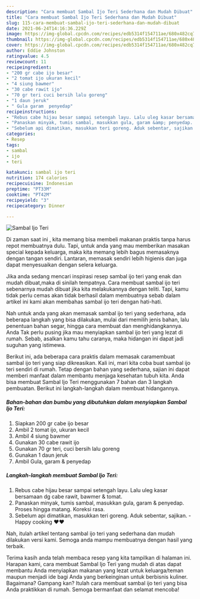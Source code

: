 ```yaml
---
description: "Cara membuat Sambal Ijo Teri Sederhana dan Mudah Dibuat"
title: "Cara membuat Sambal Ijo Teri Sederhana dan Mudah Dibuat"
slug: 115-cara-membuat-sambal-ijo-teri-sederhana-dan-mudah-dibuat
date: 2021-06-24T14:16:36.229Z
image: https://img-global.cpcdn.com/recipes/edb5314f154711ae/680x482cq70/sambal-ijo-teri-foto-resep-utama.jpg
thumbnail: https://img-global.cpcdn.com/recipes/edb5314f154711ae/680x482cq70/sambal-ijo-teri-foto-resep-utama.jpg
cover: https://img-global.cpcdn.com/recipes/edb5314f154711ae/680x482cq70/sambal-ijo-teri-foto-resep-utama.jpg
author: Eddie Johnston
ratingvalue: 4.5
reviewcount: 11
recipeingredient:
- "200 gr cabe ijo besar"
- "2 tomat ijo ukuran kecil"
- "4 siung bawmer"
- "30 cabe rawit ijo"
- "70 gr teri cuci bersih lalu goreng"
- "1 daun jeruk"
- " Gula garam  penyedap"
recipeinstructions:
- "Rebus cabe hijau besar sampai setengah layu. Lalu uleg kasar bersamaan dg cabe rawit, bawmer &amp; tomat."
- "Panaskan minyak, tumis sambal, masukkan gula, garam &amp; penyedap. Proses hingga matang. Koreksi rasa."
- "Sebelum api dimatikan, masukkan teri goreng. Aduk sebentar, sajikan. Happy cooking ❤❤"
categories:
- Resep
tags:
- sambal
- ijo
- teri

katakunci: sambal ijo teri 
nutrition: 174 calories
recipecuisine: Indonesian
preptime: "PT33M"
cooktime: "PT42M"
recipeyield: "3"
recipecategory: Dinner

---
```



![Sambal Ijo Teri](https://img-global.cpcdn.com/recipes/edb5314f154711ae/680x482cq70/sambal-ijo-teri-foto-resep-utama.jpg)

Di zaman  saat ini , kita memang bisa membeli makanan praktis tanpa harus repot membuatnya dulu. Tapi, untuk anda yang mau memberikan masakan special kepada keluarga, maka kita memang lebih bagus memasaknya dengan tangan sendiri. Lantaran, memasak sendiri lebih higienis dan juga dapat menyesuaikan dengan selera keluarga.

Jika anda sedang mencari inspirasi resep sambal ijo teri yang enak dan mudah dibuat,maka di sinilah tempatnya. Cara membuat sambal ijo teri  sebenarnya mudah dibuat jika kita melakukannya dengan teliti. Tapi, kamu tidak perlu cemas akan tidak berhasil dalam membuatnya 
sebab dalam artikel ini kami akan membahas sambal ijo teri dengan hati-hati.  



Nah untuk anda yang akan memasak sambal ijo teri yang sederhana, ada beberapa langkah yang bisa dilakukan, mulai dari memilih jenis bahan, lalu penentuan bahan segar, hingga cara membuat dan menghidangkannya. Anda Tak perlu pusing jika mau menyiapkan sambal ijo teri yang lezat di rumah. Sebab, asalkan kamu  tahu caranya, maka hidangan ini dapat jadi suguhan yang istimewa.

Berikut ini, ada beberapa cara praktis  dalam memasak caramembuat sambal ijo teri yang siap dikreasikan. Kali ini, mari kita coba buat sambal ijo teri sendiri di rumah. Tetap dengan bahan yang sederhana, sajian ini dapat memberi manfaat dalam membantu menjaga kesehatan tubuh kita. Anda bisa membuat Sambal Ijo Teri menggunakan 7 bahan dan 3 langkah pembuatan. Berikut ini langkah-langkah dalam membuat hidangannya.

<!--inarticleads1-->

##### Bahan-bahan dan bumbu yang dibutuhkan dalam menyiapkan Sambal Ijo Teri:

1. Siapkan 200 gr cabe ijo besar
1. Ambil 2 tomat ijo, ukuran kecil
1. Ambil 4 siung bawmer
1. Gunakan 30 cabe rawit ijo
1. Gunakan 70 gr teri, cuci bersih lalu goreng
1. Gunakan 1 daun jeruk
1. Ambil  Gula, garam &amp; penyedap




<!--inarticleads2-->

##### Langkah-langkah membuat Sambal Ijo Teri:

1. Rebus cabe hijau besar sampai setengah layu. Lalu uleg kasar bersamaan dg cabe rawit, bawmer &amp; tomat.
1. Panaskan minyak, tumis sambal, masukkan gula, garam &amp; penyedap. Proses hingga matang. Koreksi rasa.
1. Sebelum api dimatikan, masukkan teri goreng. Aduk sebentar, sajikan. - Happy cooking ❤❤




Nah, itulah artikel tentang  sambal ijo teri  yang sederhana dan mudah dilakukan versi kami. Semoga anda mampu membuatnya dengan hasil yang terbaik. 

Terima kasih anda telah membaca resep yang kita tampilkan di halaman ini. Harapan kami, cara membuat  Sambal Ijo Teri yang mudah di atas dapat membantu Anda menyiapkan makanan yang lezat untuk keluarga/teman maupun menjadi ide bagi Anda yang berkeinginan untuk berbisnis kuliner. Bagaimana? Gampang kan? Itulah cara membuat sambal ijo teri yang bisa Anda praktikkan di rumah. Semoga bermanfaat dan selamat mencoba!

